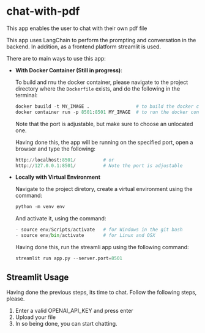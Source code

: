 # chat-with-pdf
This app enables the user to chat with their own pdf file

This app uses LangChain to perform the prompting and conversation in the backend. In addition, as a frontend platform streamlit is used.

There are to main ways to use this app:

- **With Docker Container (Still in progress)**:

    To build and rnu the docker container, please navigate to the project directory where the ```Dockerfile```  exists, and do the following in the terminal:
    ```py
    docker buuild -t MY_IMAGE .                 # to build the docker container
    docker container run -p 8501:8501 MY_IMAGE  # to run the docker container
    ```
    Note that the port is adjustable, but make sure to choose an unlocated one.

    Having done this, the app will be running on the specified port, open a browser and type the following:
    ```py
    http://localhost:8501/          # or
    http://127.0.0.1:8501/          # Note the port is adjustable
    ```

- **Locally with Virtual Environment**

    Navigate to the project diretory, create a virtual environment using the command:
    ```py
    python -m venv env
    ```
    And activate it, using the command:
    ```py
    - source env/Scripts/activate   # for Windows in the git bash
    - source env/bin/activate       # for Linux and OSX
    ```

    Having done this, run the streamli app using the following command:
    ```py
    streamlit run app.py --server.port=8501
    ```

## Streamlit Usage
Having done the previous steps, its time to chat. Follow the following steps, please.

1. Enter a valid OPENAI_API_KEY and press enter
2. Upload your file
3. In so being done, you can start chatting.